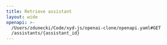 ```yaml
---
title: Retrieve assistant
layout: wide
openapi: >-
  /Users/zdunecki/Code/xyd-js/openai-clone/openapi.yaml#GET
  /assistants/{assistant_id}
---
```


